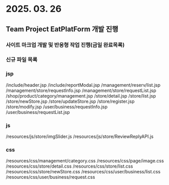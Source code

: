 # 2025. 03. 26

## Team Project EatPlatForm 개발 진행

### 사이트 마크업 개발 및 반응형 작업 진행(금일 완료목록)

### 신규 파일 목록

### jsp

/include/header.jsp
/include/reportModal.jsp
/management/reserv/list.jsp
/management/store/requestInfo.jsp
/management/store/requestList.jsp
/shop/product/category/management.jsp
/store/detail.jsp
/store/list.jsp
/store/newStore.jsp
/store/updateStore.jsp
/store/register.jsp
/store/modify.jsp
/user/business/requestInfo.jsp
/user/business/requestList.jsp

### js

/resources/js/store/imgSlider.js
/resources/js/store/ReviewReplyAPI.js

### css

/resources/css/management/category.css
/resources/css/page/image.css
/resources/css/store/detail.css
/resources/css/store/list.css
/resources/css/store/newStore.css
/resources/css/user/business/list.css
/resources/css/user/business/request.css